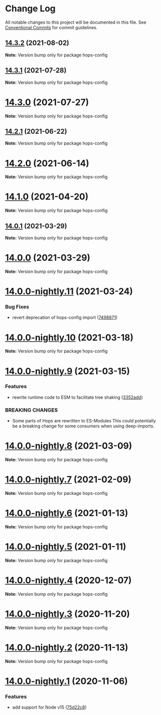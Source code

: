 # Change Log

All notable changes to this project will be documented in this file.
See [Conventional Commits](https://conventionalcommits.org) for commit guidelines.

## [14.3.2](https://github.com/xing/hops/compare/v14.3.1...v14.3.2) (2021-08-02)

**Note:** Version bump only for package hops-config





## [14.3.1](https://github.com/xing/hops/compare/v14.3.0...v14.3.1) (2021-07-28)

**Note:** Version bump only for package hops-config





# [14.3.0](https://github.com/xing/hops/compare/v14.2.1...v14.3.0) (2021-07-27)

**Note:** Version bump only for package hops-config





## [14.2.1](https://github.com/xing/hops/compare/v14.2.0...v14.2.1) (2021-06-22)

**Note:** Version bump only for package hops-config





# [14.2.0](https://github.com/xing/hops/compare/v14.1.0...v14.2.0) (2021-06-14)

**Note:** Version bump only for package hops-config





# [14.1.0](https://github.com/xing/hops/compare/v14.0.1...v14.1.0) (2021-04-20)

**Note:** Version bump only for package hops-config





## [14.0.1](https://github.com/xing/hops/compare/v14.0.0...v14.0.1) (2021-03-29)

**Note:** Version bump only for package hops-config





# [14.0.0](https://github.com/xing/hops/compare/v14.0.0-nightly.11...v14.0.0) (2021-03-29)

**Note:** Version bump only for package hops-config





# [14.0.0-nightly.11](https://github.com/xing/hops/compare/v14.0.0-nightly.10...v14.0.0-nightly.11) (2021-03-24)


### Bug Fixes

* revert deprecation of hops-config import ([7498871](https://github.com/xing/hops/commit/7498871cfd0cd12f2fbbaa211caf9c9ae8bfd68d))





# [14.0.0-nightly.10](https://github.com/xing/hops/compare/v14.0.0-nightly.9...v14.0.0-nightly.10) (2021-03-18)

**Note:** Version bump only for package hops-config





# [14.0.0-nightly.9](https://github.com/xing/hops/compare/v14.0.0-nightly.7...v14.0.0-nightly.9) (2021-03-15)


### Features

* rewrite runtime code to ESM to facilitate tree shaking ([3352add](https://github.com/xing/hops/commit/3352adda0476c199275d2162a7c51955ab0990f2))


### BREAKING CHANGES

* Some parts of Hops are rewritten to ES-Modules
This could potentially be a breaking change for some consumers when
using deep-imports.





# [14.0.0-nightly.8](https://github.com/xing/hops/compare/v14.0.0-nightly.7...v14.0.0-nightly.8) (2021-03-09)

**Note:** Version bump only for package hops-config





# [14.0.0-nightly.7](https://github.com/xing/hops/compare/v14.0.0-nightly.6...v14.0.0-nightly.7) (2021-02-09)

**Note:** Version bump only for package hops-config





# [14.0.0-nightly.6](https://github.com/xing/hops/compare/v14.0.0-nightly.5...v14.0.0-nightly.6) (2021-01-13)

**Note:** Version bump only for package hops-config





# [14.0.0-nightly.5](https://github.com/xing/hops/compare/v14.0.0-nightly.4...v14.0.0-nightly.5) (2021-01-11)

**Note:** Version bump only for package hops-config





# [14.0.0-nightly.4](https://github.com/xing/hops/compare/v14.0.0-nightly.3...v14.0.0-nightly.4) (2020-12-07)

**Note:** Version bump only for package hops-config





# [14.0.0-nightly.3](https://github.com/xing/hops/compare/v14.0.0-nightly.2...v14.0.0-nightly.3) (2020-11-20)

**Note:** Version bump only for package hops-config





# [14.0.0-nightly.2](https://github.com/xing/hops/compare/v14.0.0-nightly.1...v14.0.0-nightly.2) (2020-11-13)

**Note:** Version bump only for package hops-config





# [14.0.0-nightly.1](https://github.com/xing/hops/compare/v13.0.0...v14.0.0-nightly.1) (2020-11-06)


### Features

* add support for Node v15 ([75d22c8](https://github.com/xing/hops/commit/75d22c88db5beab3fa4f3edf29ccd5c5fb29fd2f))
